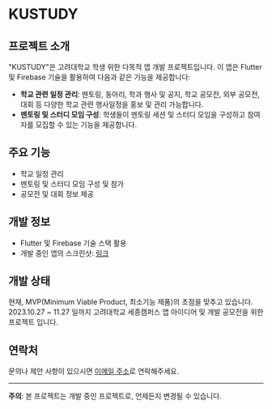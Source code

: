 # KUSTUDY

## 프로젝트 소개

"KUSTUDY"은 고려대학교 학생 위한 다목적 앱 개발 프로젝트입니다. 이 앱은 Flutter 및 Firebase 기술을 활용하여 다음과 같은 기능을 제공합니다:

- **학교 관련 일정 관리**: 멘토링, 동아리, 학과 행사 및 공지, 학교 공모전, 외부 공모전, 대회 등 다양한 학교 관련 행사일정을 홍보 및 관리 가능합니다.
- **멘토링 및 스터디 모임 구성**: 학생들이 멘토링 세션 및 스터디 모임을 구성하고 참여자를 모집할 수 있는 기능을 제공합니다.

## 주요 기능

- 학교 일정 관리
- 멘토링 및 스터디 모임 구성 및 참가
- 공모전 및 대회 정보 제공

## 개발 정보

- Flutter 및 Firebase 기술 스택 활용
- 개발 중인 앱의 스크린샷: [링크](/path/to/screenshots)

## 개발 상태

현재, MVP(Minimum Viable Product, 최소기능 제품)의 초점을 맞추고 있습니다.
2023.10.27 ~ 11.27 일까지 고려대학교 세종캠퍼스 앱 아이디어 및 개발 공모전을 위한 프로젝트 입니다.


## 연락처

문의나 제안 사항이 있으시면 [이메일 주소](skrkdals4023@naver.com)로 연락해주세요.

---
**주의**: 본 프로젝트는 개발 중인 프로젝트로, 언제든지 변경될 수 있습니다.
